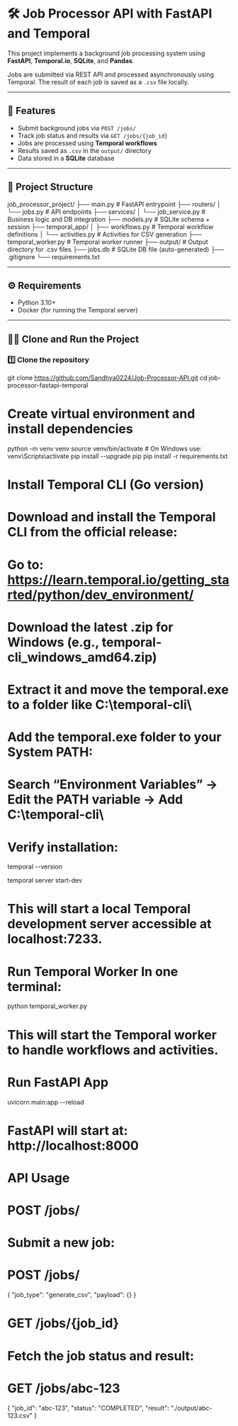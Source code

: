 # 🛠️ Job Processor API with FastAPI and Temporal

This project implements a background job processing system using **FastAPI**, **Temporal.io**, **SQLite**, and **Pandas**.

Jobs are submitted via REST API and processed asynchronously using Temporal. The result of each job is saved as a `.csv` file locally.

---

## 🚀 Features

- Submit background jobs via `POST /jobs/`
- Track job status and results via `GET /jobs/{job_id}`
- Jobs are processed using **Temporal workflows**
- Results saved as `.csv` in the `output/` directory
- Data stored in a **SQLite** database

---

## 📁 Project Structure

job_processor_project/
├── main.py # FastAPI entrypoint
├── routers/
│ └── jobs.py # API endpoints
├── services/
│ └── job_service.py # Business logic and DB integration
├── models.py # SQLite schema + session
├── temporal_app/
│ ├── workflows.py # Temporal workflow definitions
│ └── activities.py # Activities for CSV generation
├── temporal_worker.py # Temporal worker runner
├── output/ # Output directory for .csv files
├── jobs.db # SQLite DB file (auto-generated)
├── .gitignore
└── requirements.txt


---

## ⚙️ Requirements

- Python 3.10+
- Docker (for running the Temporal server)

---

## 🧑‍💻 Clone and Run the Project

### 1️⃣ Clone the repository
git clone https://github.com/Sandhya0224/Job-Processor-API.git
cd job-processor-fastapi-temporal


# Create virtual environment and install dependencies
python -m venv venv
source venv/bin/activate       # On Windows use: venv\Scripts\activate
pip install --upgrade pip
pip install -r requirements.txt

# Install Temporal CLI (Go version)
# Download and install the Temporal CLI from the official release:

# Go to: https://learn.temporal.io/getting_started/python/dev_environment/

# Download the latest .zip for Windows (e.g., temporal-cli_windows_amd64.zip)

# Extract it and move the temporal.exe to a folder like C:\temporal-cli\

# Add the temporal.exe folder to your System PATH:

# Search “Environment Variables” → Edit the PATH variable → Add C:\temporal-cli\

# Verify installation:
temporal --version

temporal server start-dev
# This will start a local Temporal development server accessible at localhost:7233.
# Run Temporal Worker In one terminal:

python temporal_worker.py
# This will start the Temporal worker to handle workflows and activities.

# Run FastAPI App
uvicorn main:app --reload
# FastAPI will start at: http://localhost:8000

# API Usage
# POST /jobs/
# Submit a new job:

# POST /jobs/
{
  "job_type": "generate_csv",
  "payload": {}
}

# GET /jobs/{job_id}
# Fetch the job status and result:

# GET /jobs/abc-123

{
  "job_id": "abc-123",
  "status": "COMPLETED",
  "result": "./output/abc-123.csv"
}
